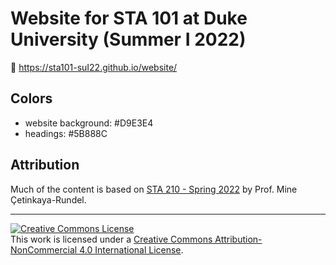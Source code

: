 # Website for STA 101 at Duke University (Summer I 2022)

:link: <https://sta101-suI22.github.io/website/>

## Colors

-   website background: #D9E3E4
-   headings: #5B888C

## Attribution

Much of the content is based on [STA 210 - Spring 2022](https://sta210-s22.github.io/website/) by Prof. Mine Çetinkaya-Rundel.

<hr>

<a rel="license" href="http://creativecommons.org/licenses/by-nc/4.0/"><img src="https://i.creativecommons.org/l/by-nc/4.0/88x31.png" alt="Creative Commons License" style="border-width:0"/></a><br />This work is licensed under a <a rel="license" href="http://creativecommons.org/licenses/by-nc/4.0/">Creative Commons Attribution-NonCommercial 4.0 International License</a>.
